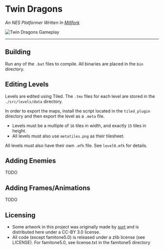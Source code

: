 # Twin Dragons

*An NES Platformer Written In [Millfork](https://github.com/KarolS/millfork)*

![Twin Dragons Gameplay](https://raw.githubusercontent.com/Garydos/twin-dragons-nes/master/res/twin_dragons.gif)

---

## Building

Run any of the `.bat` files to compile.  All binaries are placed in the
`bin` directory.

## Editing Levels

Levels are edited using Tiled.  The `.tmx` files for each level are stored in the `./src/levels/data` directory.

In order to export the maps, install the script located in the `tiled_plugin` directory and then export the level as a `.meta` file.
* Levels must be a multiple of `16` tiles in width, and exactly `15` tiles in height. 
* All levels must also use `metatiles.png` as their tilesheet.

All levels must also have their own `.mfk` file.  See `level0.mfk` for details.

## Adding Enemies

TODO

## Adding Frames/Animations

TODO

## Licensing
* Some artwork in this project was originally made by [surt](https://opengameart.org/content/twin-dragons) and is distributed here under a CC-BY 3.0 license.
* All code (except famitone5.0) is released under a zlib license (see LICENSE). For famitone5.0, see license.txt in the famitone5 directory